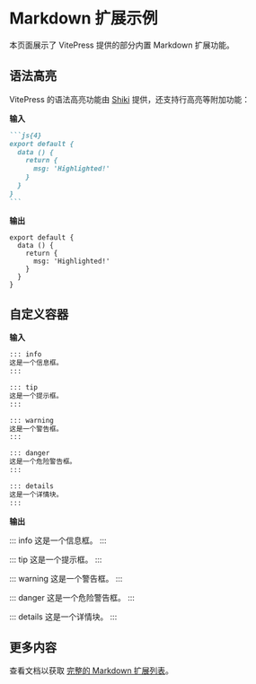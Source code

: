 # Markdown 扩展示例

本页面展示了 VitePress 提供的部分内置 Markdown 扩展功能。

## 语法高亮

VitePress 的语法高亮功能由 [Shiki](https://github.com/shikijs/shiki) 提供，还支持行高亮等附加功能：

**输入**

````md
```js{4}
export default {
  data () {
    return {
      msg: 'Highlighted!'
    }
  }
}
```
````

**输出**

```js{4}
export default {
  data () {
    return {
      msg: 'Highlighted!'
    }
  }
}
```

## 自定义容器

**输入**

```md
::: info
这是一个信息框。
:::

::: tip
这是一个提示框。
:::

::: warning
这是一个警告框。
:::

::: danger
这是一个危险警告框。
:::

::: details
这是一个详情块。
:::
```

**输出**

::: info
这是一个信息框。
:::

::: tip
这是一个提示框。
:::

::: warning
这是一个警告框。
:::

::: danger
这是一个危险警告框。
:::

::: details
这是一个详情块。
:::

## 更多内容

查看文档以获取 [完整的 Markdown 扩展列表](https://vitepress.dev/guide/markdown)。